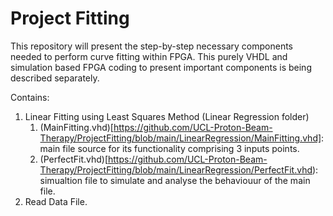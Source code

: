 # Project Fitting

This repository will present the step-by-step necessary components needed to perform curve fitting within FPGA. 
This purely VHDL and simulation based FPGA coding to present important components is being described separately. 

Contains:
1. Linear Fitting using Least Squares Method (Linear Regression folder)
    1. (MainFitting.vhd)[https://github.com/UCL-Proton-Beam-Therapy/ProjectFitting/blob/main/LinearRegression/MainFitting.vhd]: main file source for its functionality comprising 3 inputs points.
    2. (PerfectFit.vhd)[https://github.com/UCL-Proton-Beam-Therapy/ProjectFitting/blob/main/LinearRegression/PerfectFit.vhd): simualtion file to simulate and analyse the behaviouur of the main file. 
3. Read Data File.
